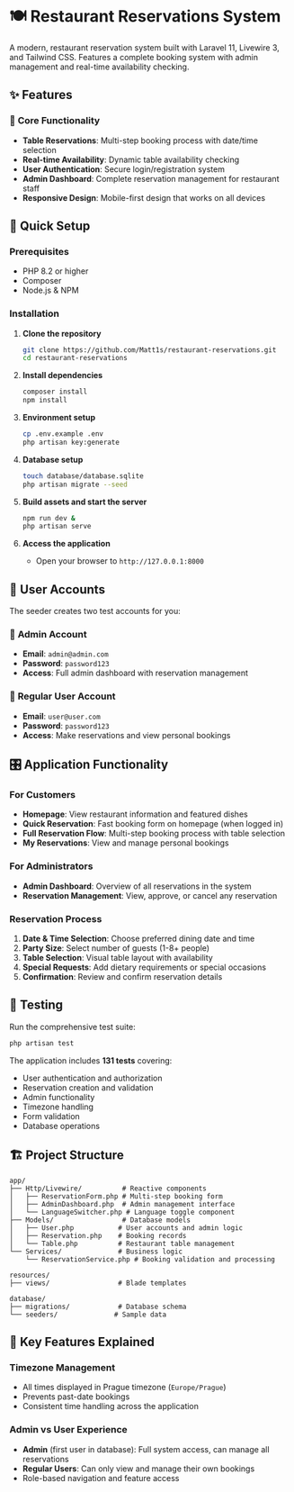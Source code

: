 # 🍽️ Restaurant Reservations System

A modern, restaurant reservation system built with Laravel 11, Livewire 3, and Tailwind CSS. Features a complete booking system with admin management and real-time availability checking.

## ✨ Features

### 🎯 **Core Functionality**
- **Table Reservations**: Multi-step booking process with date/time selection
- **Real-time Availability**: Dynamic table availability checking
- **User Authentication**: Secure login/registration system
- **Admin Dashboard**: Complete reservation management for restaurant staff
- **Responsive Design**: Mobile-first design that works on all devices

## 🚀 Quick Setup

### Prerequisites
- PHP 8.2 or higher
- Composer
- Node.js & NPM

### Installation

1. **Clone the repository**
   ```bash
   git clone https://github.com/Matt1s/restaurant-reservations.git
   cd restaurant-reservations
   ```

2. **Install dependencies**
   ```bash
   composer install
   npm install
   ```

3. **Environment setup**
   ```bash
   cp .env.example .env
   php artisan key:generate
   ```

4. **Database setup**
   ```bash
   touch database/database.sqlite
   php artisan migrate --seed
   ```

5. **Build assets and start the server**
   ```bash
   npm run dev &
   php artisan serve
   ```

6. **Access the application**
   - Open your browser to `http://127.0.0.1:8000`

## 👥 User Accounts

The seeder creates two test accounts for you:

### 🔑 **Admin Account**
- **Email**: `admin@admin.com`
- **Password**: `password123`
- **Access**: Full admin dashboard with reservation management

### 👤 **Regular User Account**
- **Email**: `user@user.com`
- **Password**: `password123`
- **Access**: Make reservations and view personal bookings

## 🎛️ Application Functionality

### **For Customers**
- **Homepage**: View restaurant information and featured dishes
- **Quick Reservation**: Fast booking form on homepage (when logged in)
- **Full Reservation Flow**: Multi-step booking process with table selection
- **My Reservations**: View and manage personal bookings

### **For Administrators**
- **Admin Dashboard**: Overview of all reservations in the system
- **Reservation Management**: View, approve, or cancel any reservation

### **Reservation Process**
1. **Date & Time Selection**: Choose preferred dining date and time
2. **Party Size**: Select number of guests (1-8+ people)
3. **Table Selection**: Visual table layout with availability
4. **Special Requests**: Add dietary requirements or special occasions
5. **Confirmation**: Review and confirm reservation details

## 🧪 Testing

Run the comprehensive test suite:
```bash
php artisan test
```

The application includes **131 tests** covering:
- User authentication and authorization
- Reservation creation and validation
- Admin functionality
- Timezone handling
- Form validation
- Database operations

## 🏗️ Project Structure

```
app/
├── Http/Livewire/          # Reactive components
│   ├── ReservationForm.php # Multi-step booking form
│   ├── AdminDashboard.php  # Admin management interface
│   └── LanguageSwitcher.php # Language toggle component
├── Models/                 # Database models
│   ├── User.php           # User accounts and admin logic
│   ├── Reservation.php    # Booking records
│   └── Table.php          # Restaurant table management
└── Services/              # Business logic
    └── ReservationService.php # Booking validation and processing

resources/
├── views/                 # Blade templates

database/
├── migrations/            # Database schema
└── seeders/              # Sample data
```

## 🌟 Key Features Explained

### **Timezone Management**
- All times displayed in Prague timezone (`Europe/Prague`)
- Prevents past-date bookings
- Consistent time handling across the application

### **Admin vs User Experience**
- **Admin** (first user in database): Full system access, can manage all reservations
- **Regular Users**: Can only view and manage their own bookings
- Role-based navigation and feature access
